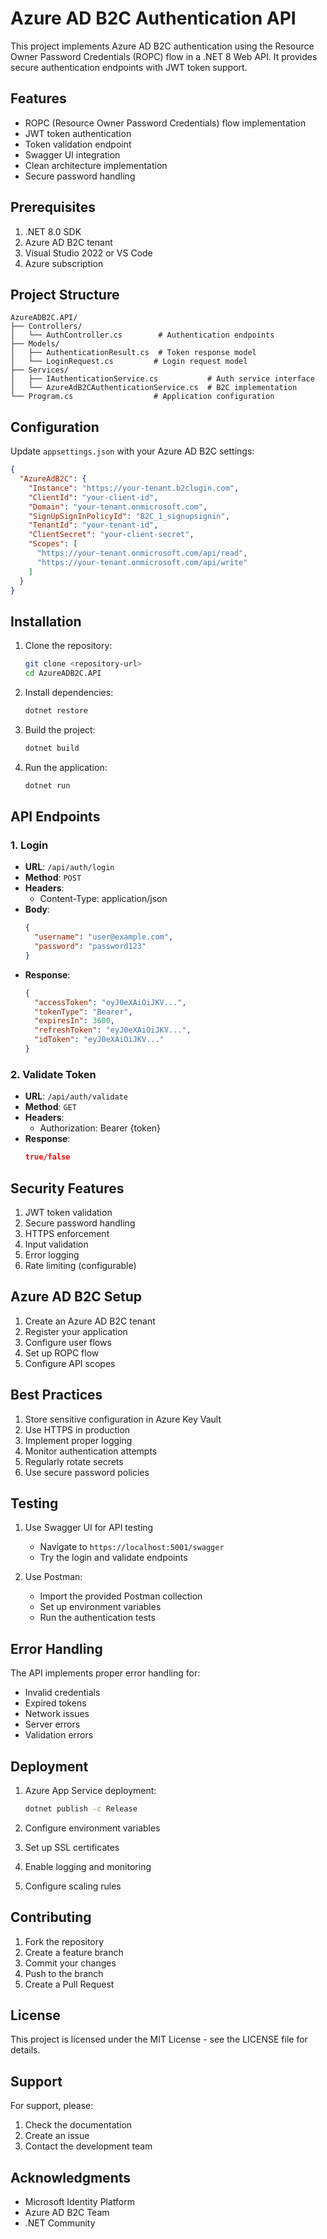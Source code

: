 # Azure AD B2C Authentication API

This project implements Azure AD B2C authentication using the Resource Owner Password Credentials (ROPC) flow in a .NET 8 Web API. It provides secure authentication endpoints with JWT token support.

## Features

- ROPC (Resource Owner Password Credentials) flow implementation
- JWT token authentication
- Token validation endpoint
- Swagger UI integration
- Clean architecture implementation
- Secure password handling

## Prerequisites

1. .NET 8.0 SDK
2. Azure AD B2C tenant
3. Visual Studio 2022 or VS Code
4. Azure subscription

## Project Structure

```
AzureADB2C.API/
├── Controllers/
│   └── AuthController.cs        # Authentication endpoints
├── Models/
│   ├── AuthenticationResult.cs  # Token response model
│   └── LoginRequest.cs         # Login request model
├── Services/
│   ├── IAuthenticationService.cs           # Auth service interface
│   └── AzureAdB2CAuthenticationService.cs  # B2C implementation
└── Program.cs                  # Application configuration
```

## Configuration

Update `appsettings.json` with your Azure AD B2C settings:

```json
{
  "AzureAdB2C": {
    "Instance": "https://your-tenant.b2clogin.com",
    "ClientId": "your-client-id",
    "Domain": "your-tenant.onmicrosoft.com",
    "SignUpSignInPolicyId": "B2C_1_signupsignin",
    "TenantId": "your-tenant-id",
    "ClientSecret": "your-client-secret",
    "Scopes": [
      "https://your-tenant.onmicrosoft.com/api/read",
      "https://your-tenant.onmicrosoft.com/api/write"
    ]
  }
}
```

## Installation

1. Clone the repository:
   ```bash
   git clone <repository-url>
   cd AzureADB2C.API
   ```

2. Install dependencies:
   ```bash
   dotnet restore
   ```

3. Build the project:
   ```bash
   dotnet build
   ```

4. Run the application:
   ```bash
   dotnet run
   ```

## API Endpoints

### 1. Login
- **URL**: `/api/auth/login`
- **Method**: `POST`
- **Headers**: 
  - Content-Type: application/json
- **Body**:
  ```json
  {
    "username": "user@example.com",
    "password": "password123"
  }
  ```
- **Response**:
  ```json
  {
    "accessToken": "eyJ0eXAiOiJKV...",
    "tokenType": "Bearer",
    "expiresIn": 3600,
    "refreshToken": "eyJ0eXAiOiJKV...",
    "idToken": "eyJ0eXAiOiJKV..."
  }
  ```

### 2. Validate Token
- **URL**: `/api/auth/validate`
- **Method**: `GET`
- **Headers**: 
  - Authorization: Bearer {token}
- **Response**:
  ```json
  true/false
  ```

## Security Features

1. JWT token validation
2. Secure password handling
3. HTTPS enforcement
4. Input validation
5. Error logging
6. Rate limiting (configurable)

## Azure AD B2C Setup

1. Create an Azure AD B2C tenant
2. Register your application
3. Configure user flows
4. Set up ROPC flow
5. Configure API scopes

## Best Practices

1. Store sensitive configuration in Azure Key Vault
2. Use HTTPS in production
3. Implement proper logging
4. Monitor authentication attempts
5. Regularly rotate secrets
6. Use secure password policies

## Testing

1. Use Swagger UI for API testing
   - Navigate to `https://localhost:5001/swagger`
   - Try the login and validate endpoints

2. Use Postman:
   - Import the provided Postman collection
   - Set up environment variables
   - Run the authentication tests

## Error Handling

The API implements proper error handling for:
- Invalid credentials
- Expired tokens
- Network issues
- Server errors
- Validation errors

## Deployment

1. Azure App Service deployment:
   ```bash
   dotnet publish -c Release
   ```

2. Configure environment variables
3. Set up SSL certificates
4. Enable logging and monitoring
5. Configure scaling rules

## Contributing

1. Fork the repository
2. Create a feature branch
3. Commit your changes
4. Push to the branch
5. Create a Pull Request

## License

This project is licensed under the MIT License - see the LICENSE file for details.

## Support

For support, please:
1. Check the documentation
2. Create an issue
3. Contact the development team

## Acknowledgments

- Microsoft Identity Platform
- Azure AD B2C Team
- .NET Community
